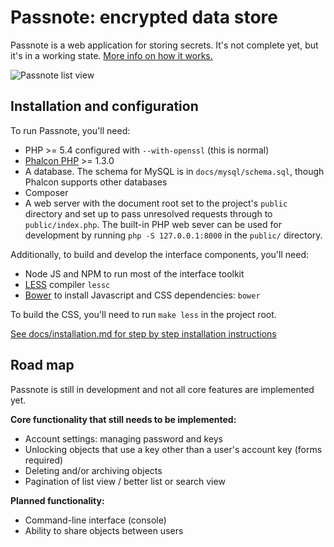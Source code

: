 # **Passnote**: encrypted data store

Passnote is a web application for storing secrets. It's not complete yet, but it's in a working state. [More info on how it works.](docs/architecture.md)

![Passnote list view](https://i.imgur.com/OpFPetu.png)

## Installation and configuration

To run Passnote, you'll need:

* PHP >= 5.4 configured with `--with-openssl` (this is normal)
* [Phalcon PHP](http://phalconphp.com/) >= 1.3.0
* A database. The schema for MySQL is in `docs/mysql/schema.sql`, though Phalcon supports other databases
* Composer
* A web server with the document root set to the project's `public` directory and set up to pass unresolved requests through to `public/index.php`. The built-in PHP web sever can be used for development by running `php -S 127.0.0.1:8000` in the `public/` directory.

Additionally, to build and develop the interface components, you'll need:

* Node JS and NPM to run most of the interface toolkit
* [LESS](http://lesscss.org/) compiler `lessc`
* [Bower](http://bower.io/) to install Javascript and CSS dependencies: `bower`

To build the CSS, you'll need to run `make less` in the project root.

[See docs/installation.md for step by step installation instructions](docs/installation.md)

## Road map

Passnote is still in development and not all core features are implemented yet.

**Core functionality that still needs to be implemented:**

* Account settings: managing password and keys
* Unlocking objects that use a key other than a user's account key (forms required)
* Deleting and/or archiving objects
* Pagination of list view / better list or search view

**Planned functionality:**

* Command-line interface (console)
* Ability to share objects between users